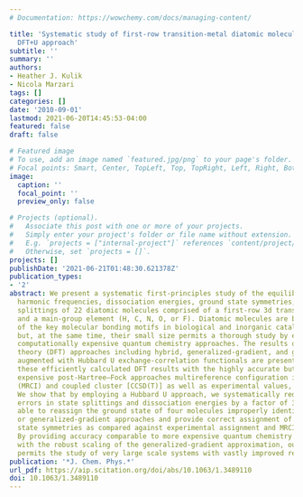 ```yaml
---
# Documentation: https://wowchemy.com/docs/managing-content/

title: 'Systematic study of first-row transition-metal diatomic molecules: A self-consistent
  DFT+U approach'
subtitle: ''
summary: ''
authors:
- Heather J. Kulik
- Nicola Marzari
tags: []
categories: []
date: '2010-09-01'
lastmod: 2021-06-20T14:45:53-04:00
featured: false
draft: false

# Featured image
# To use, add an image named `featured.jpg/png` to your page's folder.
# Focal points: Smart, Center, TopLeft, Top, TopRight, Left, Right, BottomLeft, Bottom, BottomRight.
image:
  caption: ''
  focal_point: ''
  preview_only: false

# Projects (optional).
#   Associate this post with one or more of your projects.
#   Simply enter your project's folder or file name without extension.
#   E.g. `projects = ["internal-project"]` references `content/project/deep-learning/index.md`.
#   Otherwise, set `projects = []`.
projects: []
publishDate: '2021-06-21T01:48:30.621378Z'
publication_types:
- '2'
abstract: We present a systematic first-principles study of the equilibrium bond lengths,
  harmonic frequencies, dissociation energies, ground state symmetries, and spin state
  splittings of 22 diatomic molecules comprised of a first-row 3d transition-metal
  and a main-group element (H, C, N, O, or F). Diatomic molecules are building blocks
  of the key molecular bonding motifs in biological and inorganic catalytic systems,
  but, at the same time, their small size permits a thorough study by even the most
  computationally expensive quantum chemistry approaches. The results of several density-functional
  theory (DFT) approaches including hybrid, generalized-gradient, and generalized-gradient
  augmented with Hubbard U exchange-correlation functionals are presented. We compare
  these efficiently calculated DFT results with the highly accurate but computationally
  expensive post-Hartree–Fock approaches multireference configuration interaction
  (MRCI) and coupled cluster [CCSD(T)] as well as experimental values, where available.
  We show that by employing a Hubbard U approach, we systematically reduce average
  errors in state splittings and dissociation energies by a factor of 3. We are also
  able to reassign the ground state of four molecules improperly identified by hybrid
  or generalized-gradient approaches and provide correct assignment of all ground
  state symmetries as compared against experimental assignment and MRCI reference.
  By providing accuracy comparable to more expensive quantum chemistry approaches
  with the robust scaling of the generalized-gradient approximation, our DFT+U approach
  permits the study of very large scale systems with vastly improved results.
publication: '*J. Chem. Phys.*'
url_pdf: https://aip.scitation.org/doi/abs/10.1063/1.3489110
doi: 10.1063/1.3489110
---
```

